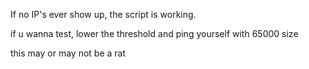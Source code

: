 If no IP's ever show up, the script is working.

if u wanna test, lower the threshold and ping yourself with 65000 size

this may or may not be a rat
